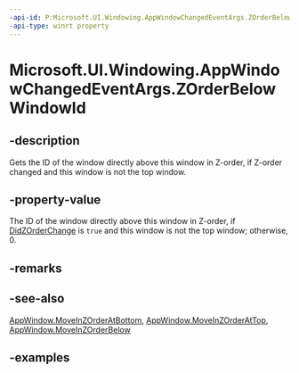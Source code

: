 ```yaml
---
-api-id: P:Microsoft.UI.Windowing.AppWindowChangedEventArgs.ZOrderBelowWindowId
-api-type: winrt property
---
```


# Microsoft.UI.Windowing.AppWindowChangedEventArgs.ZOrderBelowWindowId

<!--
public Microsoft.UI.WindowId ZOrderBelowWindowId { get; }
-->

## -description

Gets the ID of the window directly above this window in Z-order, if Z-order changed and this window is not the top window.

## -property-value

The ID of the window directly above this window in Z-order, if [DidZOrderChange](appwindowchangedeventargs_didzorderchange.md) is `true` and this window is not the top window; otherwise, 0.

## -remarks

## -see-also

[AppWindow.MoveInZOrderAtBottom](appwindow_moveinzorderatbottom_357283143.md), [AppWindow.MoveInZOrderAtTop](appwindow_moveinzorderattop_872169634.md), [AppWindow.MoveInZOrderBelow](appwindow_moveinzorderbelow_1978145726.md)

## -examples


